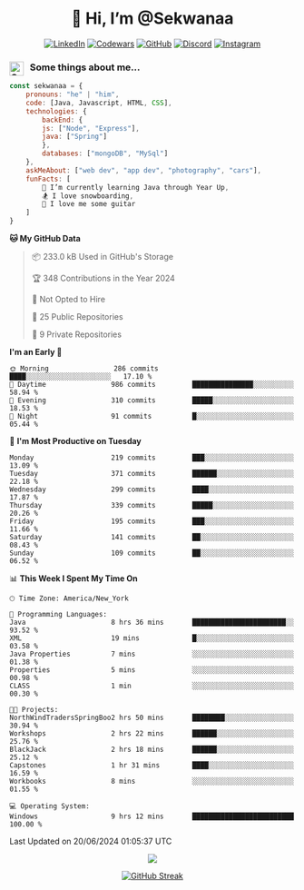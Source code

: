 <h1 align="center" style="font-size = 20px;">👋 Hi, I’m @Sekwanaa</h1>

<div align="center">
	
<a href="https://www.linkedin.com/in/chrisskchia/" target="blank">![LinkedIn](https://img.shields.io/badge/linkedin-%230077B5.svg?style=for-the-badge&logo=linkedin&logoColor=white)</a>
<a href="https://www.codewars.com/users/sekwanaa" target="blank">![Codewars](https://img.shields.io/badge/Codewars-B1361E?style=for-the-badge&logo=codewars&logoColor=grey)</a>
<a href="https://github.com/sekwanaa" target="blank">![GitHub](https://img.shields.io/badge/github-%23121011.svg?style=for-the-badge&logo=github&logoColor=white)</a>
<a href="https://discordapp.com/users/181891769414189056" target="blank">![Discord](https://img.shields.io/badge/Discord-%235865F2.svg?style=for-the-badge&logo=discord&logoColor=white)</a>
<a href="https://www.instagram.com/sekwanaa/" target="blank">![Instagram](https://img.shields.io/badge/Instagram-%23E4405F.svg?style=for-the-badge&logo=Instagram&logoColor=white)</a>

</div>

### <img align="left" alt="Coding" height="25" src="https://media.tenor.com/2aSuT7p_a_UAAAAi/peachcat-cat.gif"> &nbsp; Some things about me...

``` javascript
const sekwanaa = {
	pronouns: "he" | "him",
	code: [Java, Javascript, HTML, CSS],
	technologies: {
		backEnd: {
		js: ["Node", "Express"],
		java: ["Spring"]
		},
		databases: ["mongoDB", "MySql"]
	},
 	askMeAbout: ["web dev", "app dev", "photography", "cars"],
 	funFacts: [
		🌱 I’m currently learning Java through Year Up,
		🏂 I love snowboarding,
		🎸 I love me some guitar
	]
}
```
<!--Github Stats-->

<!--START_SECTION:waka-->
**🐱 My GitHub Data** 

> 📦 233.0 kB Used in GitHub's Storage 
 > 
> 🏆 348 Contributions in the Year 2024
 > 
> 🚫 Not Opted to Hire
 > 
> 📜 25 Public Repositories 
 > 
> 🔑 9 Private Repositories 
 > 
**I'm an Early 🐤** 

```text
🌞 Morning                286 commits         ████░░░░░░░░░░░░░░░░░░░░░   17.10 % 
🌆 Daytime                986 commits         ███████████████░░░░░░░░░░   58.94 % 
🌃 Evening                310 commits         █████░░░░░░░░░░░░░░░░░░░░   18.53 % 
🌙 Night                  91 commits          █░░░░░░░░░░░░░░░░░░░░░░░░   05.44 % 
```
📅 **I'm Most Productive on Tuesday** 

```text
Monday                   219 commits         ███░░░░░░░░░░░░░░░░░░░░░░   13.09 % 
Tuesday                  371 commits         ██████░░░░░░░░░░░░░░░░░░░   22.18 % 
Wednesday                299 commits         ████░░░░░░░░░░░░░░░░░░░░░   17.87 % 
Thursday                 339 commits         █████░░░░░░░░░░░░░░░░░░░░   20.26 % 
Friday                   195 commits         ███░░░░░░░░░░░░░░░░░░░░░░   11.66 % 
Saturday                 141 commits         ██░░░░░░░░░░░░░░░░░░░░░░░   08.43 % 
Sunday                   109 commits         ██░░░░░░░░░░░░░░░░░░░░░░░   06.52 % 
```


📊 **This Week I Spent My Time On** 

```text
🕑︎ Time Zone: America/New_York

💬 Programming Languages: 
Java                     8 hrs 36 mins       ███████████████████████░░   93.52 % 
XML                      19 mins             █░░░░░░░░░░░░░░░░░░░░░░░░   03.58 % 
Java Properties          7 mins              ░░░░░░░░░░░░░░░░░░░░░░░░░   01.38 % 
Properties               5 mins              ░░░░░░░░░░░░░░░░░░░░░░░░░   00.98 % 
CLASS                    1 min               ░░░░░░░░░░░░░░░░░░░░░░░░░   00.30 % 

🐱‍💻 Projects: 
NorthWindTradersSpringBoo2 hrs 50 mins       ████████░░░░░░░░░░░░░░░░░   30.94 % 
Workshops                2 hrs 22 mins       ██████░░░░░░░░░░░░░░░░░░░   25.76 % 
BlackJack                2 hrs 18 mins       ██████░░░░░░░░░░░░░░░░░░░   25.12 % 
Capstones                1 hr 31 mins        ████░░░░░░░░░░░░░░░░░░░░░   16.59 % 
Workbooks                8 mins              ░░░░░░░░░░░░░░░░░░░░░░░░░   01.55 % 

💻 Operating System: 
Windows                  9 hrs 12 mins       █████████████████████████   100.00 % 
```


 Last Updated on 20/06/2024 01:05:37 UTC
<!--END_SECTION:waka-->


<div align="center">
	
![](https://komarev.com/ghpvc/?username=sekwanaa&label=GITHUB-VISITORS&style=for-the-badge)

<div>

[![GitHub Streak](https://github-readme-streak-stats.herokuapp.com/?user=sekwanaa)](https://git.io/streak-stats)
 
</div>
 
</div>


<!---
# CERTIFICATES
### Google IT Automation with Python Specialization

>***Coursera --- Issued September 2022***
Online certificate issued by Coursera building skills using Git, Github, and Python

### Google IT Support Certificate
>***Coursera --- Issued November 2021***
Online certificate issued by Coursera building foundational skills including
troubleshooting and customer service, networking, operating systems, system
administration, and security.
--->

<!---
Jiggly-sensation/Jiggly-sensation is a ✨ special ✨ repository because its `README.md` (this file) appears on your GitHub profile.
You can click the Preview link to take a look at your changes.
--->


